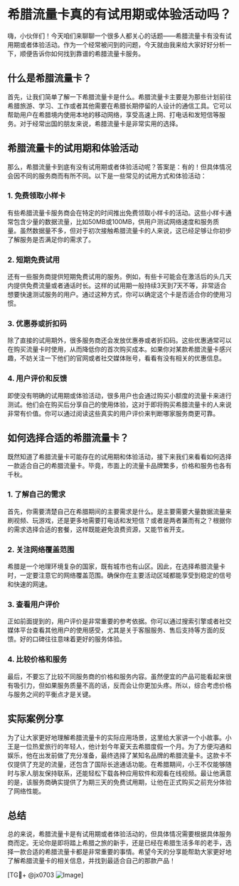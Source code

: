 # 希腊流量卡真的有试用期或体验活动吗？

嗨，小伙伴们！今天咱们来聊聊一个很多人都关心的话题——希腊流量卡有没有试用期或者体验活动。作为一个经常被问到的问题，今天就由我来给大家好好分析一下，顺便告诉你如何找到靠谱的希腊流量卡服务。

## 什么是希腊流量卡？

首先，让我们简单了解一下希腊流量卡是什么。希腊流量卡主要是为那些计划前往希腊旅游、学习、工作或者其他需要在希腊长期停留的人设计的通信工具。它可以帮助用户在希腊境内使用本地的移动网络，享受高速上网、打电话和发短信等服务。对于经常出国的朋友来说，希腊流量卡是非常实用的选择。

## 希腊流量卡的试用期和体验活动

那么，希腊流量卡到底有没有试用期或者体验活动呢？答案是：有的！但具体情况会因不同的服务商而有所不同。以下是一些常见的试用方式和体验活动：

### 1. 免费领取小样卡

有些希腊流量卡服务商会在特定的时间推出免费领取小样卡的活动。这些小样卡通常包含少量的数据流量，比如50MB或100MB，供用户测试网络速度和服务质量。虽然数据量不多，但对于初次接触希腊流量卡的人来说，这已经足够让你初步了解服务是否满足你的需求了。

### 2. 短期免费试用

还有一些服务商提供短期免费试用的服务。例如，有些卡可能会在激活后的头几天内提供免费流量或者通话时长。这样的试用期一般持续3天到7天不等，非常适合想要快速测试服务的用户。通过这种方式，你可以确定这个卡是否适合你的使用习惯。

### 3. 优惠券或折扣码

除了直接的试用期外，很多服务商还会发放优惠券或者折扣码。这些优惠通常可以在购买流量卡时使用，从而降低你的首次购买成本。如果你对某款希腊流量卡感兴趣，不妨关注一下他们的官网或者社交媒体账号，看看有没有相关的优惠信息。

### 4. 用户评价和反馈

即使没有明确的试用期或体验活动，很多用户也会通过购买小额度的流量卡来进行测试。他们会在购买后分享自己的使用体验，这对于即将购买希腊流量卡的人来说非常有价值。你可以通过阅读这些真实的用户评价来判断哪家服务商更可靠。

## 如何选择合适的希腊流量卡？

既然知道了希腊流量卡可能存在的试用期和体验活动，接下来我们来看看如何选择一款适合自己的希腊流量卡。毕竟，市面上的流量卡品牌繁多，价格和服务也各有千秋。

### 1. 了解自己的需求

首先，你需要清楚自己在希腊期间的主要需求是什么。是主要需要大量数据流量来刷视频、玩游戏，还是更多地需要打电话和发短信？或者是两者兼而有之？根据你的需求选择合适的套餐，这样既能避免浪费资源，又能节省开支。

### 2. 关注网络覆盖范围

希腊是一个地理环境复杂的国家，既有城市也有山区。因此，在选择希腊流量卡时，一定要注意它的网络覆盖范围。确保你在主要活动区域都能享受到稳定的信号和快速的网速。

### 3. 查看用户评价

正如前面提到的，用户评价是非常重要的参考依据。你可以通过搜索引擎或者社交媒体平台查看其他用户的使用感受，尤其是关于客服服务、售后支持等方面的反馈。好的口碑往往意味着更好的服务体验。

### 4. 比较价格和服务

最后，不要忘了比较不同服务商的价格和服务内容。虽然便宜的产品可能看起来很有吸引力，但如果服务质量不高的话，反而会让你更加头疼。所以，综合考虑价格与服务之间的平衡点才是关键。

## 实际案例分享

为了让大家更好地理解希腊流量卡的实际应用场景，这里给大家讲一个小故事。小王是一位热爱旅行的年轻人，他计划今年夏天去希腊度假一个月。为了方便沟通和娱乐，他在出发前做了充分准备，最终选择了某知名品牌的希腊流量卡。这款卡不仅提供了充足的流量，还包含了国际长途通话功能。在希腊期间，小王不仅能够随时与家人朋友保持联系，还能轻松下载各种应用软件和观看在线视频。最让他满意的是，该服务商确实提供了为期三天的免费试用期，让他在正式购买之前充分体验了网络性能。

## 总结

总的来说，希腊流量卡是有试用期或者体验活动的，但具体情况需要根据具体服务商而定。无论你是即将踏上希腊之旅的新手，还是已经在希腊生活多年的老手，选择一款合适的希腊流量卡都是非常重要的事情。希望今天的分享能帮助大家更好地了解希腊流量卡的相关信息，并找到最适合自己的那款产品！

[TG💪+ @jx0703 ![Image](https://github.com/user-attachments/assets/dbca1d08-cadb-493c-b0ec-ad6f7a83f270)]